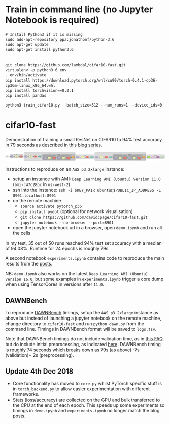 # Train in command line (no Jupyter Notebook is required)

```
# Install Python3 if it is missing
sudo add-apt-repository ppa:jonathonf/python-3.6
sudo apt-get update
sudo apt-get install python3.6


git clone https://github.com/lambdal/cifar10-fast.git
virtualenv -p python3.6 env
. env/bin/activate
pip install https://download.pytorch.org/whl/cu90/torch-0.4.1-cp36-cp36m-linux_x86_64.whl
pip install torchvision==0.2.1
pip install pandas
```

```
python3 train_cifar10.py --batch_size=512 --num_runs=1 --device_ids=0
```
# cifar10-fast

Demonstration of training a small ResNet on CIFAR10 to 94% test accuracy in 79 seconds as described [in this blog series](https://www.myrtle.ai/2018/09/24/how_to_train_your_resnet/).

<img src="net.svg">

Instructions to reproduce on an `AWS p3.2xlarge` instance:
- setup an instance with AMI: `Deep Learning AMI (Ubuntu) Version 11.0` (`ami-c47c28bc` in `us-west-2`) 
- ssh into the instance: `ssh -i $KEY_PAIR ubuntu@$PUBLIC_IP_ADDRESS -L 8901:localhost:8901`
- on the remote machine
    - `source activate pytorch_p36`
    - `pip install pydot` (optional for network visualisation)
    - `git clone https://github.com/davidcpage/cifar10-fast.git`
    - `jupyter notebook --no-browser --port=8901`
 - open the jupyter notebook url in a browser, open `demo.ipynb` and run all the cells

 In my test, 35 out of 50 runs reached 94% test set accuracy with a median of 94.08%. Runtime for 24 epochs is roughly 79s.

 A second notebook `experiments.ipynb` contains code to reproduce the main results from the [posts](https://www.myrtle.ai/2018/09/24/how_to_train_your_resnet/).

NB: `demo.ipynb` also works on the latest `Deep Learning AMI (Ubuntu) Version 16.0`, but some examples in `experiments.ipynb` trigger a core dump when using TensorCores in versions after `11.0`.
 
## DAWNBench 
 To reproduce [DAWNBench](https://dawn.cs.stanford.edu/benchmark/index.html#cifar10-train-time) timings, setup the `AWS p3.2xlarge` instance as above but instead of launching a jupyter notebook on the remote machine, change directory to `cifar10-fast` and run `python dawn.py` from the command line. Timings in DAWNBench format will be saved to `logs.tsv`. 
 
 Note that DAWNBench timings do not include validation time, as in [this FAQ](https://github.com/stanford-futuredata/dawn-bench-entries), but do include initial preprocessing, as indicated [here](https://groups.google.com/forum/#!topic/dawn-bench-community/YSDRTOLMaMU). DAWNBench timing is roughly 74 seconds which breaks down as 79s (as above) -7s (validation)+ 2s (preprocessing).

## Update 4th Dec 2018
- Core functionality has moved to `core.py` whilst PyTorch specific stuff is in `torch_backend.py` to allow easier experimentation with different frameworks.
- Stats (loss/accuracy) are collected on the GPU and bulk transferred to the CPU at the end of each epoch. This speeds up some experiments so timings in `demo.ipynb` and `experiments.ipynb` no longer match the blog posts.

 


